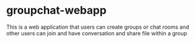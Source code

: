 # groupchat-webapp
This is a web application that users can create groups or chat rooms and other users can join and have conversation and share file within a group

